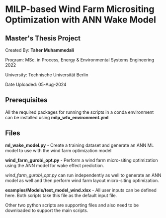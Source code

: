 # MILP-based Wind Farm Micrositing Optimization with ANN Wake Model

## Master's Thesis Project

Created By: **Taher Muhammedali**

Program: MSc. in Process, Energy & Environmental Systems Engineering 2022

University: Technische Universität Berlin

Date Uploaded: 05-Aug-2024

## Prerequisites

All the required packages for running the scripts in a conda environment can be installed using **milp_wfo_environment.yml**

## Files

**ml_wake_model.py** - Create a training dataset and generate an ANN ML model to use with the wind farm optimization model

**wind_farm_gurobi_opt.py** - Perform a wind farm micro-siting optimization using the ANN model for wake effect prediction.

_wind_farm_gurobi_opt.py_ can run independently as well to generate an ANN model as well and then perform wind farm layout micro-siting optimization.

**examples/Models/test_model_wind.xlsx** - All user inputs can be defined here. Both scripts take this file as the default input file.

Other two python scripts are supporting files and also need to be downloaded to support the main scripts. 
